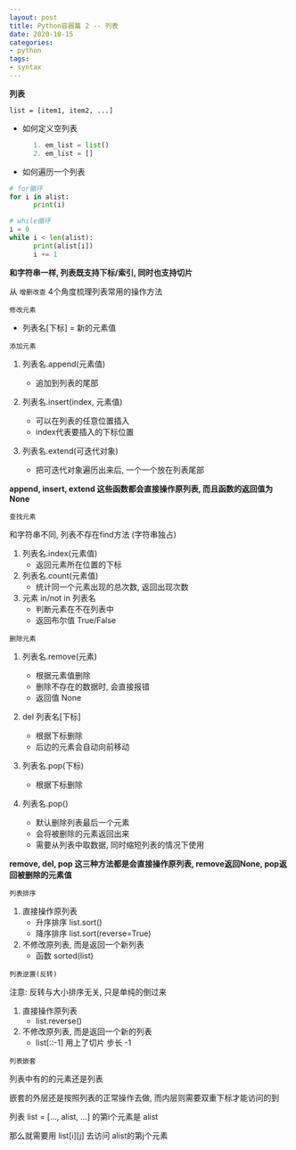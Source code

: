 ```yaml
---
layout: post
title: Python容器篇 2 -- 列表
date: 2020-10-15
categories:
- python
tags:
- syntax
---
```


**列表**

`list = [item1, item2, ...]`<br>

* 如何定义空列表

```python
      1. em_list = list()
      2. em_list = []
```

* 如何遍历一个列表

```python
# for循环
for i in alist:
      print(i)

# while循环
i = 0
while i < len(alist):
      print(alist[i])
      i += 1
```

**和字符串一样, 列表既支持下标/索引, 同时也支持切片**

从 `增删改查` 4个角度梳理列表常用的操作方法<br>

`修改元素`<br>

* 列表名[下标] = 新的元素值

`添加元素`<br>

1. 列表名.append(元素值)
      * 追加到列表的尾部


2. 列表名.insert(index, 元素值)
      * 可以在列表的任意位置插入
      * index代表要插入的下标位置

3. 列表名.extend(可迭代对象)
      * 把可迭代对象遍历出来后, 一个一个放在列表尾部

**append, insert, extend 这些函数都会直接操作原列表, 而且函数的返回值为 None**

`查找元素`<br>

和字符串不同, 列表不存在find方法 (字符串独占)<br>

1. 列表名.index(元素值)
      * 返回元素所在位置的下标
2. 列表名.count(元素值)
      * 统计同一个元素出现的总次数, 返回出现次数
3. 元素 in/not in 列表名
      * 判断元素在不在列表中
      * 返回布尔值 True/False

`删除元素`<br>

1. 列表名.remove(元素)
      * 根据元素值删除
      * 删除不存在的数据时, 会直接报错
      * 返回值 None

2. del 列表名[下标]
      * 根据下标删除
      * 后边的元素会自动向前移动

3. 列表名.pop(下标)
      * 根据下标删除

4. 列表名.pop()
      * 默认删除列表最后一个元素
      * 会将被删除的元素返回出来
      * 需要从列表中取数据, 同时缩短列表的情况下使用

**remove, del, pop 这三种方法都是会直接操作原列表, remove返回None, pop返回被删除的元素值**

`列表排序`<br>

1. 直接操作原列表
      * 升序排序 list.sort()
      * 降序排序 list.sort(reverse=True)
2. 不修改原列表, 而是返回一个新列表
      * 函数 sorted(list)  

`列表逆置(反转)`<br>

注意: 反转与大小排序无关, 只是单纯的倒过来<br>

1. 直接操作原列表
      * list.reverse()
2. 不修改原列表, 而是返回一个新的列表
      * list[::-1] 用上了切片 步长 -1

`列表嵌套`<br>

列表中有的的元素还是列表<br>

嵌套的外层还是按照列表的正常操作去做, 而内层则需要双重下标才能访问的到<br>

列表 list = [..., alist, ...] 的第i个元素是 alist<br>

那么就需要用 list[i][j] 去访问 alist的第j个元素
